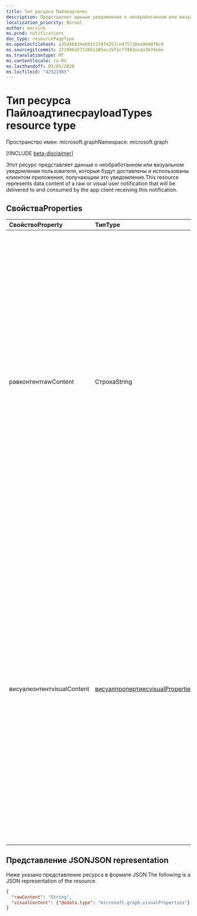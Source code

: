 ```yaml
---
title: Тип ресурса Пайлоадтипес
description: Представляет данные уведомления о необработанном или визуальном пользователе, которое будет доставлено клиенту приложения, получающим это уведомление, и использоваться им.
localization_priority: Normal
author: merzink
ms.prod: notifications
doc_type: resourcePageType
ms.openlocfilehash: a35d48839e6932274f4257ce475710ea904878c0
ms.sourcegitcommit: 272996d2772b51105ec25f1cf7482ecda3b74ebe
ms.translationtype: MT
ms.contentlocale: ru-RU
ms.lasthandoff: 03/05/2020
ms.locfileid: "42521985"
---
```

# <a name="payloadtypes-resource-type"></a><span data-ttu-id="88a0a-103">Тип ресурса Пайлоадтипес</span><span class="sxs-lookup"><span data-stu-id="88a0a-103">payloadTypes resource type</span></span>

<span data-ttu-id="88a0a-104">Пространство имен: microsoft.graph</span><span class="sxs-lookup"><span data-stu-id="88a0a-104">Namespace: microsoft.graph</span></span>

[!INCLUDE [beta-disclaimer](../../includes/beta-disclaimer.md)]

<span data-ttu-id="88a0a-105">Этот ресурс представляет данные о необработанном или визуальном уведомлении пользователя, которые будут доставлены и использованы клиентом приложения, получающим это уведомление.</span><span class="sxs-lookup"><span data-stu-id="88a0a-105">This resource represents data content of a raw or visual user notification that will be delivered to and consumed by the app client receiving this notification.</span></span>

## <a name="properties"></a><span data-ttu-id="88a0a-106">Свойства</span><span class="sxs-lookup"><span data-stu-id="88a0a-106">Properties</span></span>

| <span data-ttu-id="88a0a-107">Свойство</span><span class="sxs-lookup"><span data-stu-id="88a0a-107">Property</span></span>     | <span data-ttu-id="88a0a-108">Тип</span><span class="sxs-lookup"><span data-stu-id="88a0a-108">Type</span></span>        | <span data-ttu-id="88a0a-109">Описание</span><span class="sxs-lookup"><span data-stu-id="88a0a-109">Description</span></span> |
|:-------------|:------------|:------------|
|<span data-ttu-id="88a0a-110">равконтент</span><span class="sxs-lookup"><span data-stu-id="88a0a-110">rawContent</span></span>|<span data-ttu-id="88a0a-111">Строка</span><span class="sxs-lookup"><span data-stu-id="88a0a-111">String</span></span>|<span data-ttu-id="88a0a-112">Контент уведомления необработанного пользователя, который будет доставляться и потребляться клиентом приложения на всех поддерживаемых платформах (Windows, iOS, Android или The-Push), получающих это уведомление.</span><span class="sxs-lookup"><span data-stu-id="88a0a-112">The notification content of a raw user notification that will be delivered to and consumed by the app client on all supported platforms (Windows, iOS, Android or WebPush) receiving this notification.</span></span> <span data-ttu-id="88a0a-113">По крайней мере один из полезных данных. Равконтент или полезная нагрузка. Висуалконтент должен быть допустимым для запроса на уведомление POST.</span><span class="sxs-lookup"><span data-stu-id="88a0a-113">At least one of Payload.RawContent or Payload.VisualContent needs to be valid for a POST Notification request.</span></span>|
|<span data-ttu-id="88a0a-114">висуалконтент</span><span class="sxs-lookup"><span data-stu-id="88a0a-114">visualContent</span></span>|[<span data-ttu-id="88a0a-115">висуалпропертиес</span><span class="sxs-lookup"><span data-stu-id="88a0a-115">visualProperties</span></span>](visualproperties.md)|<span data-ttu-id="88a0a-116">Визуальное содержимое уведомления визуального пользователя, которое будет использоваться платформой уведомлений на каждой поддерживаемой платформе (только для Windows, iOS и Android) и визуализирована для пользователя.</span><span class="sxs-lookup"><span data-stu-id="88a0a-116">The visual content of a visual user notification, which will be consumed by the notification platform on each supported platform (Windows, iOS and Android only) and rendered for the user.</span></span> <span data-ttu-id="88a0a-117">По крайней мере один из полезных данных. Равконтент или полезная нагрузка. Висуалконтент должен быть допустимым для запроса на уведомление POST.</span><span class="sxs-lookup"><span data-stu-id="88a0a-117">At least one of Payload.RawContent or Payload.VisualContent needs to be valid for a POST Notification request.</span></span>|


## <a name="json-representation"></a><span data-ttu-id="88a0a-118">Представление JSON</span><span class="sxs-lookup"><span data-stu-id="88a0a-118">JSON representation</span></span>

<span data-ttu-id="88a0a-119">Ниже указано представление ресурса в формате JSON.</span><span class="sxs-lookup"><span data-stu-id="88a0a-119">The following is a JSON representation of the resource.</span></span>

<!-- {
  "blockType": "resource",
  "optionalProperties": [

  ],
  "@odata.type": "microsoft.graph.payloadTypes",
  "baseType": null
}-->

```json
{
  "rawContent": "String",
  "visualContent": {"@odata.type": "microsoft.graph.visualProperties"}
}
```

<!-- uuid: 16cd6b66-4b1a-43a1-adaf-3a886856ed98
2019-02-04 14:57:30 UTC -->
<!-- {
  "type": "#page.annotation",
  "description": "payloadTypes resource",
  "keywords": "",
  "section": "documentation",
  "tocPath": ""
}-->